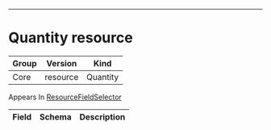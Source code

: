 

-----------
# Quantity resource



Group        | Version     | Kind
------------ | ---------- | -----------
Core | resource | Quantity









<aside class="notice">
Appears In <a href="#resourcefieldselector-v1">ResourceFieldSelector</a> </aside>

Field        | Schema     | Description
------------ | ---------- | -----------






